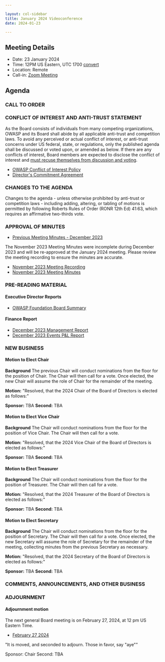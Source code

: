 ```yaml
---

layout: col-sidebar
title: January 2024 Videoconference
date: 2024-01-23

---
```


## Meeting Details

- Date: 23 January 2024
- Time: 12PM US Eastern, UTC 1700 [convert](https://www.timeanddate.com/worldclock/meetingdetails.html?year=2024&month=1&day=23&hour=17&min=0&sec=0&p1=398&p2=110&p3=197&p4=64&p5=136&p6=179)
- Location: Remote
- Call-in: [Zoom Meeting](https://us06web.zoom.us/j/87347729318?pwd=dVgvdFdIK01FUmdOQm90cEc0c2FGUT09)

## Agenda

### CALL TO ORDER

<!--
Board Members
- Sam Stepanyan, Steve Springett, Kevin Johnson, Avi Douglen, Matt Tesauro, Bil Corry, and Ricardo Griffith.

Guests
Andrew van der Stock, Dawn Aitken, Harold Blankenship, Kelly Santalucia, Lauren Thomas, Chris Barbeau, Leea Hudson-Wilson.
-->

### CONFLICT OF INTEREST AND ANTI-TRUST STATEMENT

As the Board consists of individuals from many competing organizations, OWASP and its Board shall abide by all applicable anti-trust and competition laws. To avoid any perceived or actual conflict of interest, or anti-trust concerns under US federal, state, or regulations, only the published agenda shall be discussed or voted upon, or amended as below. If there are any conflicts of interest, Board members are expected to disclose the conflict of interest and [must recuse themselves from discussion and voting](https://owasp.org/www-policy/legal/bylaws#section-702-disclosure-required).

- [OWASP Conflict of Interest Policy](https://owasp.org/www-policy/operational/conflict-of-interest)
- [Director's Commitment Agreement](https://owasp.org/www-policy/legal/directors-committment-agreement)

### CHANGES TO THE AGENDA

Changes to the agenda - unless otherwise prohibited by anti-trust or competition laws - including adding, altering, or tabling of motions is permitted by following Roberts Rules of Order (RONR 12th Ed) 41:63, which requires an affirmative two-thirds vote.

### APPROVAL OF MINUTES

- [Previous Meeting Minutes - December 2023](/www-board/meetings-historical/202312)

The November 2023 Meeting Minutes were incomplete during December 2023 and will be re-approved at the January 2024 meeting. Please review the meeting recording to ensure the minutes are accurate.

- [November 2023 Meeting Recording](https://drive.google.com/file/d/1Xo1wRg41gc80QZXuyhb0tQZ-tUAScd-n/view?usp=drive_link)
- [November 2023 Meeting Minutes](/www-board/meetings-historical/202311)

### PRE-READING MATERIAL

#### Executive Director Reports

- [OWASP Foundation Board Summary](https://docs.google.com/presentation/d/1vAmXaO7dm24Qin3dM2ZgPAk2u3fnUAc_AamfF6fw0uQ/edit?usp=sharing)

#### Finance Report

- [December 2023 Management Report](/www-board/attachments/202312-management-report.pdf)
- [December 2023 Events P&L Report](/www-board/attachments/202312-events-pnl.xlsx)

### NEW BUSINESS

#### Motion to Elect Chair

**Background** The previous Chair will conduct nominations from the floor for the position of Chair. The Chair will then call for a vote. Once elected, the new Chair will assume the role of Chair for the remainder of the meeting.

**Motion:** "Resolved, that the 2024 Chair of the Board of Directors is elected as follows:"

**Sponsor:** TBA
**Second:** TBA

#### Motion to Elect Vice Chair

**Background** The Chair will conduct nominations from the floor for the position of Vice Chair. The Chair will then call for a vote. 

**Motion:** "Resolved, that the 2024 Vice Chair of the Board of Directors is elected as follows:"

**Sponsor:** TBA
**Second:** TBA

#### Motion to Elect Treasurer

**Background** The Chair will conduct nominations from the floor for the position of Treasurer. The Chair will then call for a vote.

**Motion:** "Resolved, that the 2024 Treasurer of the Board of Directors is elected as follows:"

**Sponsor:** TBA
**Second:** TBA

#### Motion to Elect Secretary

**Background** The Chair will conduct nominations from the floor for the position of Secretary. The Chair will then call for a vote. Once elected, the new Secretary will assume the role of Secretary for the remainder of the meeting, collecting minutes from the previous Secretary as necessary.

**Motion:** "Resolved, that the 2024 Secretary of the Board of Directors is elected as follows:"

**Sponsor:** TBA
**Second:** TBA

### COMMENTS, ANNOUNCEMENTS, AND OTHER BUSINESS

### ADJOURNMENT

#### Adjournment motion

The next general Board meeting is on February 27, 2024, at 12 pm US Eastern Time.

- [February 27 2024](https://owasp.org/www-board/meetings/202402)

"It is moved, and seconded to adjourn. Those in favor, say "aye""

Sponsor: Chair
Second: TBA

